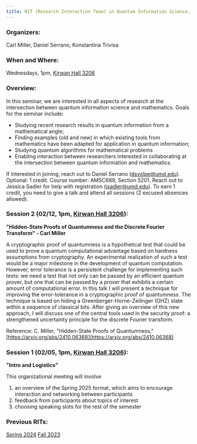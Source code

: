 ```yaml
---
title: RIT (Research Interaction Team) in Quantum Information Science, Spring 2025
---
```

### Organizers:
Carl Miller, Daniel Serrano, Konstantina Trivisa

### When and Where:
Wednesdays, 1pm, [Kirwan Hall 3206](https://maps.app.goo.gl/UwXzPyRfxHAD5ajaA)

### Overview:
In this seminar, we are interested in all aspects of research at the intersection between quantum information science and mathematics.
Goals for the seminar include:
- Studying recent research results in quantum information from a mathematical angle;
- Finding examples (old and new) in which existing tools from mathematics have been adapted for application in quantum information;
- Studying quantum algorithms for mathematical problems
- Enabling interaction between researchers interested in collaborating at the intersection between quantum information and mathematics.

If interested in joining, reach out to Daniel Serrano (dsvolpe@umd.edu).
Optional: 1 credit. Course number: AMSC689, Section 5201. Reach out to Jessica Sadler for help with registration (jsadler@umd.edu). To earn 1 credit, you need to give a talk and attend all sessions (2 excused absences allowed).

### Session 2 (02/12, 1pm, [Kirwan Hall 3206](https://maps.app.goo.gl/UwXzPyRfxHAD5ajaA)):
__"Hidden-State Proofs of Quantumness and the Discrete Fourier Transform" - Carl Miller__

A cryptographic proof of quantumness is a hypothetical test that could be used to prove a quantum computational advantage based on hardness assumptions from cryptography.  An experimental realization of such a test would be a major milestone in the development of quantum computation.  However, error tolerance is a persistent challenge for implementing such tests: we need a test that not only can be passed by an efficient quantum prover, but one that can be passed by a prover that exhibits a certain amount of computational error.  In this talk I will present a technique for improving the error-tolerance in a cryptographic proof of quantumness. The technique is based on hiding a Greenberger-Horne-Zeilinger (GHZ) state within a sequence of classical bits.  After giving an overview of this new approach, I will discuss one of the central tools used in the security proof: a strengthened uncertainty principle for the discrete Fourier transform.

Reference: C. Miller, "Hidden-State Proofs of Quantumness," [https://arxiv.org/abs/2410.06368](https://arxiv.org/abs/2410.06368)

### Session 1 (02/05, 1pm, [Kirwan Hall 3206](https://maps.app.goo.gl/UwXzPyRfxHAD5ajaA)):
__"Intro and Logistics"__

This organizational meeting will involve
1) an overview of the Spring 2025 format, which aims to encourage interaction and networking between participants
2) feedback from participants about topics of interest
3) choosing speaking slots for the rest of the semester

### Previous RITs:
[Spring 2024](/rit_spring2024)
[Fall 2023](/rit_fall2023)